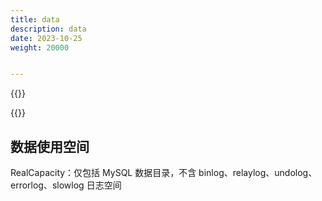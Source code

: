 ```yaml
---
title: data
description: data
date: 2023-10-25
weight: 20000


---
```


{{<note>}}
<!---->


{{</note>}}



## 数据使用空间

RealCapacity：仅包括 MySQL 数据目录，不含  binlog、relaylog、undolog、errorlog、slowlog 日志空间

